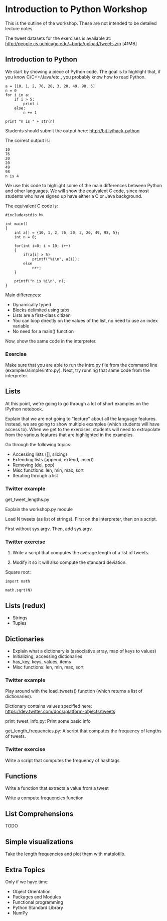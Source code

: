 # Introduction to Python Workshop

This is the outline of the workshop. These are not intended to be detailed lecture notes.

The tweet datasets for the exercises is available at: http://people.cs.uchicago.edu/~borja/upload/tweets.zip [41MB]

## Introduction to Python

We start by showing a piece of Python code. The goal is to highlight that, if you know C/C++/Java/etc., you probably know how to read Python.

    a = [10, 1, 2, 76, 20, 3, 20, 49, 98, 5]
    n = 0
    for i in a:
        if i > 5:
            print i
        else:   
            n += 1
    
    print "n is " + str(n)
    
Students should submit the output here: http://bit.ly/hack-python

The correct output is:

    10
    76
    20
    20
    49
    98
    n is 4
    
We use this code to highlight some of the main differences between Python and other languages. We will show the equivalent C code, since most students who have signed up have either a C or Java background.

The equivalent C code is:

    #include<stdio.h>

    int main()
    {
        int a[] = {10, 1, 2, 76, 20, 3, 20, 49, 98, 5};
        int n = 0;
    
        for(int i=0; i < 10; i++)
        {
            if(a[i] > 5)
                printf("%i\n", a[i]);
            else
                n++;
        }
    
        printf("n is %i\n", n);
    }

Main differences:

 - Dynamically typed
 - Blocks delimited using tabs
 - Lists are a first-class citizen
 - You can loop directly on the values of the list, no need to use an index variable
 - No need for a main() function 
 
Now, show the same code in the interpreter.


### Exercise

Make sure that you are able to run the intro.py file from the command line (examples/simple/intro.py). Next, try running that same code from the interpreter.


## Lists

At this point, we're going to go through a lot of short examples on the IPython notebook.

Explain that we are not going to "lecture" about all the language features. Instead, we are going to show multiple examples (which students will have access to). When we get to the exercises, students will need to extrapolate from the various features that are highlighted in the examples.

Go through the following topics:

 - Accessing lists ([], slicing)
 - Extending lists (append, extend, insert)
 - Removing (del, pop)
 - Misc functions: len, min, max, sort
 - Iterating through a list
 
### Twitter example

get_tweet_lengths.py

Explain the workshop.py module

Load N tweets (as list of strings). First on the interpreter, then on a script.

First without sys.argv. Then, add sys.argv.

### Twitter exercise

1. Write a script that computes the average length of a list of tweets.

2. Modify it so it will also compute the standard deviation.

Square root: 

    import math
    
    math.sqrt(N)

## Lists (redux)

 - Strings
 - Tuples

## Dictionaries

 - Explain what a dictionary is (associative array, map of keys to values)
 - Initializing, accessing dictionaries
 - has_key, keys, values, items
 - Misc functions: len, min, max, sort

### Twitter example

Play around with the load_tweets() function (which returns a list of dictionaries).

Dictionary contains values specified here: https://dev.twitter.com/docs/platform-objects/tweets

print_tweet_info.py: Print some basic info

get_length_frequencies.py: A script that computes the frequency of lengths of tweets.


### Twitter exercise

Write a script that computes the frequency of hashtags.


## Functions

Write a function that extracts a value from a tweet

Write a compute frequencies function

## List Comprehensions

TODO

## Simple visualizations

Take the length frequencies and plot them with matplotlib.

## Extra Topics

Only if we have time:

 - Object Orientation
 - Packages and Modules
 - Functional programming
 - Python Standard Library
 - NumPy

